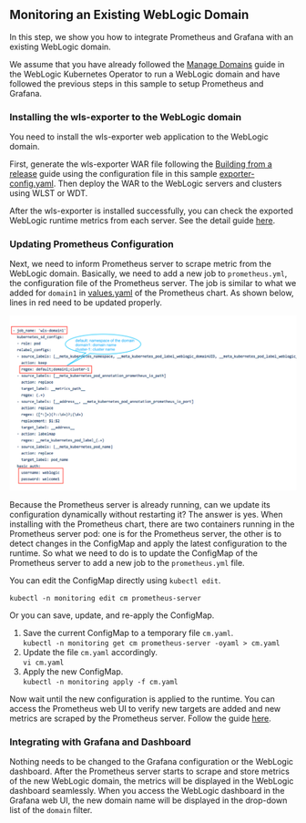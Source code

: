 ## Monitoring an Existing WebLogic Domain
In this step, we show you how to integrate Prometheus and Grafana with an existing WebLogic domain.

We assume that you have already followed the [Manage Domains](https://oracle.github.io/weblogic-kubernetes-operator/userguide/managing-domains/) guide in the WebLogic Kubernetes Operator to run a WebLogic domain and have followed the previous steps in this sample to setup Prometheus and Grafana.

### Installing the wls-exporter to the WebLogic domain
You need to install the wls-exporter web application to the WebLogic domain.

First, generate the wls-exporter WAR file following the [Building from a release](https://github.com/oracle/weblogic-monitoring-exporter#building-from-a-release) guide using the configuration file in this sample [exporter-config.yaml](../dashboard/exporter-config.yaml). Then deploy the WAR to the WebLogic servers and clusters using WLST or WDT.  

After the wls-exporter is installed successfully, you can check the exported WebLogic runtime metrics from each server. See the detail guide [here](04-wls-domain.md#check-the-weblogic-runtime-metrics).

### Updating Prometheus Configuration
Next, we need to inform Prometheus server to scrape metric from the WebLogic domain. Basically, we need to add a new job to `prometheus.yml`, the configuration file of the Prometheus server. The job is similar to what we added for `domain1` in [values.yaml](../prometheus/values.yaml#L59) of the Prometheus chart. As shown below, lines in red need to be updated properly.

![job](images/prometheus-job.png)

Because the Prometheus server is already running, can we update its configuration dynamically without restarting it? The answer is yes. When installing with the Prometheus chart, there are two containers running in the Prometheus server pod: one is for the Prometheus server, the other is to detect changes in the ConfigMap and apply the latest configuration to the runtime. So what we need to do is to update the ConfigMap of the Prometheus server to add a new job to the `prometheus.yml` file. 

You can edit the ConfigMap directly using `kubectl edit`.
```
kubectl -n monitoring edit cm prometheus-server
```
Or you can save, update, and re-apply the ConfigMap.
1. Save the current ConfigMap to a temporary file `cm.yaml`.  
   `kubectl -n monitoring get cm prometheus-server -oyaml > cm.yaml`
1. Update the file `cm.yaml` accordingly.  
   `vi cm.yaml`
1. Apply the new ConfigMap.  
   `kubectl -n monitoring apply -f cm.yaml`

Now wait until the new configuration is applied to the runtime. You can access the Prometheus web UI to verify new targets are added and new metrics are scraped by the Prometheus server. Follow the guide [here](05-prometheus.md#access-the-prometheus-web-ui).

### Integrating with Grafana and Dashboard
Nothing needs to be changed to the Grafana configuration or the WebLogic dashboard. After the Prometheus server starts to scrape and store metrics of the new WebLogic domain, the metrics will be displayed in the WebLogic dashboard seamlessly. When you access the WebLogic dashboard in the Grafana web UI, the new domain name will be displayed in the drop-down list of the `domain` filter.

